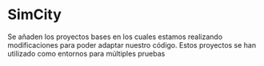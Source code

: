 # SimCity

Se añaden los proyectos bases en los cuales estamos realizando modificaciones para poder adaptar nuestro código. Estos proyectos se han utilizado como entornos para múltiples pruebas

